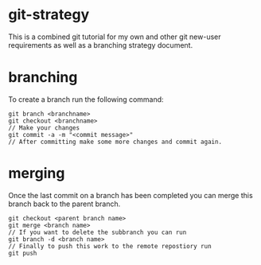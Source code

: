git-strategy
============

This is a combined git tutorial for my own and other git new-user requirements as well as a branching strategy document.


branching
=========

To create a branch run the following command: 

```
git branch <branchname>
git checkout <branchname>
// Make your changes
git commit -a -m "<commit message>"
// After committing make some more changes and commit again.
```

merging
=======

Once the last commit on a branch has been completed you can merge this branch back to the parent branch.

```
git checkout <parent branch name>
git merge <branch name>
// If you want to delete the subbranch you can run
git branch -d <branch name>
// Finally to push this work to the remote repostiory run
git push
```
